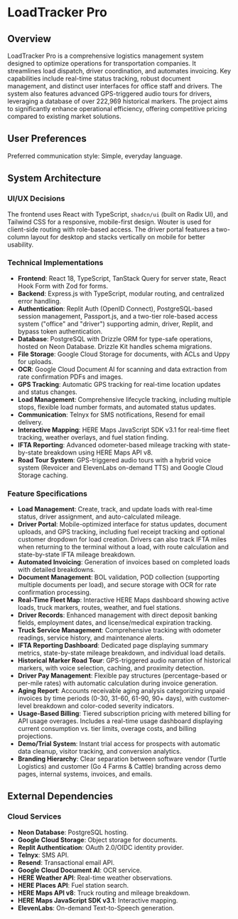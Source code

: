 # LoadTracker Pro

## Overview
LoadTracker Pro is a comprehensive logistics management system designed to optimize operations for transportation companies. It streamlines load dispatch, driver coordination, and automates invoicing. Key capabilities include real-time status tracking, robust document management, and distinct user interfaces for office staff and drivers. The system also features advanced GPS-triggered audio tours for drivers, leveraging a database of over 222,969 historical markers. The project aims to significantly enhance operational efficiency, offering competitive pricing compared to existing market solutions.

## User Preferences
Preferred communication style: Simple, everyday language.

## System Architecture

### UI/UX Decisions
The frontend uses React with TypeScript, `shadcn/ui` (built on Radix UI), and Tailwind CSS for a responsive, mobile-first design. Wouter is used for client-side routing with role-based access. The driver portal features a two-column layout for desktop and stacks vertically on mobile for better usability.

### Technical Implementations
- **Frontend**: React 18, TypeScript, TanStack Query for server state, React Hook Form with Zod for forms.
- **Backend**: Express.js with TypeScript, modular routing, and centralized error handling.
- **Authentication**: Replit Auth (OpenID Connect), PostgreSQL-based session management, Passport.js, and a two-tier role-based access system ("office" and "driver") supporting admin, driver, Replit, and bypass token authentication.
- **Database**: PostgreSQL with Drizzle ORM for type-safe operations, hosted on Neon Database. Drizzle Kit handles schema migrations.
- **File Storage**: Google Cloud Storage for documents, with ACLs and Uppy for uploads.
- **OCR**: Google Cloud Document AI for scanning and data extraction from rate confirmation PDFs and images.
- **GPS Tracking**: Automatic GPS tracking for real-time location updates and status changes.
- **Load Management**: Comprehensive lifecycle tracking, including multiple stops, flexible load number formats, and automated status updates.
- **Communication**: Telnyx for SMS notifications, Resend for email delivery.
- **Interactive Mapping**: HERE Maps JavaScript SDK v3.1 for real-time fleet tracking, weather overlays, and fuel station finding.
- **IFTA Reporting**: Advanced odometer-based mileage tracking with state-by-state breakdown using HERE Maps API v8.
- **Road Tour System**: GPS-triggered audio tours with a hybrid voice system (Revoicer and ElevenLabs on-demand TTS) and Google Cloud Storage caching.

### Feature Specifications
- **Load Management**: Create, track, and update loads with real-time status, driver assignment, and auto-calculated mileage.
- **Driver Portal**: Mobile-optimized interface for status updates, document uploads, and GPS tracking, including fuel receipt tracking and optional customer dropdown for load creation. Drivers can also track IFTA miles when returning to the terminal without a load, with route calculation and state-by-state IFTA mileage breakdown.
- **Automated Invoicing**: Generation of invoices based on completed loads with detailed breakdowns.
- **Document Management**: BOL validation, POD collection (supporting multiple documents per load), and secure storage with OCR for rate confirmation processing.
- **Real-Time Fleet Map**: Interactive HERE Maps dashboard showing active loads, truck markers, routes, weather, and fuel stations.
- **Driver Records**: Enhanced management with direct deposit banking fields, employment dates, and license/medical expiration tracking.
- **Truck Service Management**: Comprehensive tracking with odometer readings, service history, and maintenance alerts.
- **IFTA Reporting Dashboard**: Dedicated page displaying summary metrics, state-by-state mileage breakdown, and individual load details.
- **Historical Marker Road Tour**: GPS-triggered audio narration of historical markers, with voice selection, caching, and proximity detection.
- **Driver Pay Management**: Flexible pay structures (percentage-based or per-mile rates) with automatic calculation during invoice generation.
- **Aging Report**: Accounts receivable aging analysis categorizing unpaid invoices by time periods (0-30, 31-60, 61-90, 90+ days), with customer-level breakdown and color-coded severity indicators.
- **Usage-Based Billing**: Tiered subscription pricing with metered billing for API usage overages. Includes a real-time usage dashboard displaying current consumption vs. tier limits, overage costs, and billing projections.
- **Demo/Trial System**: Instant trial access for prospects with automatic data cleanup, visitor tracking, and conversion analytics.
- **Branding Hierarchy**: Clear separation between software vendor (Turtle Logistics) and customer (Go 4 Farms & Cattle) branding across demo pages, internal systems, invoices, and emails.

## External Dependencies

### Cloud Services
- **Neon Database**: PostgreSQL hosting.
- **Google Cloud Storage**: Object storage for documents.
- **Replit Authentication**: OAuth 2.0/OIDC identity provider.
- **Telnyx**: SMS API.
- **Resend**: Transactional email API.
- **Google Cloud Document AI**: OCR service.
- **HERE Weather API**: Real-time weather observations.
- **HERE Places API**: Fuel station search.
- **HERE Maps API v8**: Truck routing and mileage breakdown.
- **HERE Maps JavaScript SDK v3.1**: Interactive mapping.
- **ElevenLabs**: On-demand Text-to-Speech generation.